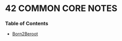 # 42 COMMON CORE NOTES
### Table of Contents
+ [Born2Beroot](https://github.com/Mikan95/42-Tronc-Commun/blob/main/notes/born2beroot.md#born2beroot)
